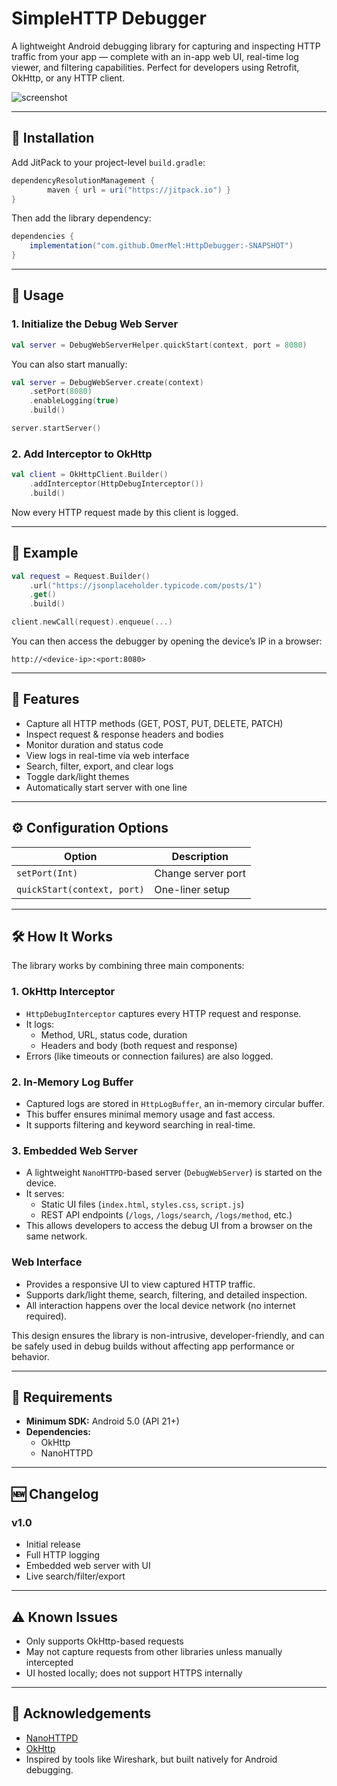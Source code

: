 
# SimpleHTTP Debugger

A lightweight Android debugging library for capturing and inspecting HTTP traffic from your app — complete with an in-app web UI, real-time log viewer, and filtering capabilities. Perfect for developers using Retrofit, OkHttp, or any HTTP client.

![screenshot](https://your-image-url-if-applicable) <!-- Optional GIF or Screenshot -->


---

## 🚀 Installation

Add JitPack to your project-level `build.gradle`:

```groovy
dependencyResolutionManagement {
        maven { url = uri("https://jitpack.io") }
}
```

Then add the library dependency:

```groovy
dependencies {
    implementation("com.github.OmerMel:HttpDebugger:-SNAPSHOT")
}
```

---

## 🧰 Usage

### 1. Initialize the Debug Web Server

```kotlin
val server = DebugWebServerHelper.quickStart(context, port = 8080)
```

You can also start manually:

```kotlin
val server = DebugWebServer.create(context)
    .setPort(8080)
    .enableLogging(true)
    .build()

server.startServer()
```

### 2. Add Interceptor to OkHttp

```kotlin
val client = OkHttpClient.Builder()
    .addInterceptor(HttpDebugInterceptor())
    .build()
```

Now every HTTP request made by this client is logged.

---

## 🧪 Example

```kotlin
val request = Request.Builder()
    .url("https://jsonplaceholder.typicode.com/posts/1")
    .get()
    .build()

client.newCall(request).enqueue(...)
```

You can then access the debugger by opening the device’s IP in a browser:
```
http://<device-ip>:<port:8080>
```

---

## 🎯 Features

- Capture all HTTP methods (GET, POST, PUT, DELETE, PATCH)
- Inspect request & response headers and bodies
- Monitor duration and status code
- View logs in real-time via web interface
- Search, filter, export, and clear logs
- Toggle dark/light themes
- Automatically start server with one line

---

## ⚙️ Configuration Options

| Option              | Description                      |
|---------------------|----------------------------------|
| `setPort(Int)`      | Change server port               |
| `quickStart(context, port)` | One-liner setup           |

---

## 🛠️ How It Works

The library works by combining three main components:

### 1. **OkHttp Interceptor**
- `HttpDebugInterceptor` captures every HTTP request and response.
- It logs:
  - Method, URL, status code, duration
  - Headers and body (both request and response)
- Errors (like timeouts or connection failures) are also logged.

### 2. **In-Memory Log Buffer**
- Captured logs are stored in `HttpLogBuffer`, an in-memory circular buffer.
- This buffer ensures minimal memory usage and fast access.
- It supports filtering and keyword searching in real-time.

### 3. **Embedded Web Server**
- A lightweight `NanoHTTPD`-based server (`DebugWebServer`) is started on the device.
- It serves:
  - Static UI files (`index.html`, `styles.css`, `script.js`)
  - REST API endpoints (`/logs`, `/logs/search`, `/logs/method`, etc.)
- This allows developers to access the debug UI from a browser on the same network.

### Web Interface
- Provides a responsive UI to view captured HTTP traffic.
- Supports dark/light theme, search, filtering, and detailed inspection.
- All interaction happens over the local device network (no internet required).

This design ensures the library is non-intrusive, developer-friendly, and can be safely used in debug builds without affecting app performance or behavior.


---

## 📱 Requirements

- **Minimum SDK:** Android 5.0 (API 21+)
- **Dependencies:**
  - OkHttp
  - NanoHTTPD

---

## 🆕 Changelog

### v1.0

- Initial release
- Full HTTP logging
- Embedded web server with UI
- Live search/filter/export

---

## ⚠️ Known Issues

- Only supports OkHttp-based requests
- May not capture requests from other libraries unless manually intercepted
- UI hosted locally; does not support HTTPS internally
---

## 🙏 Acknowledgements

- [NanoHTTPD](https://github.com/NanoHttpd/nanohttpd)
- [OkHttp](https://square.github.io/okhttp/)
- Inspired by tools like Wireshark, but built natively for Android debugging.
